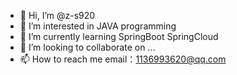 - 👋 Hi, I’m @z-s920
- 👀 I’m interested in JAVA programming
- 🌱 I’m currently learning SpringBoot SpringCloud
- 💞️ I’m looking to collaborate on ...
- 📫 How to reach me email：1136993620@qq.com

<!---
z-s920/z-s920 is a ✨ special ✨ repository because its `README.md` (this file) appears on your GitHub profile.
You can click the Preview link to take a look at your changes.
--->
